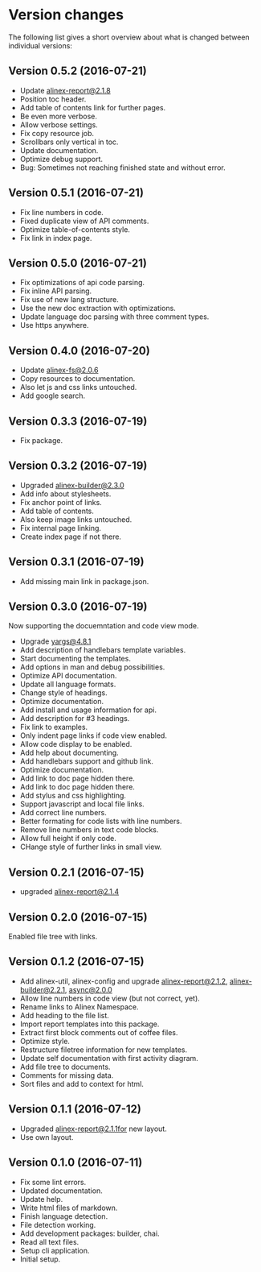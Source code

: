 Version changes
=================================================

The following list gives a short overview about what is changed between
individual versions:

Version 0.5.2 (2016-07-21)
-------------------------------------------------
- Update alinex-report@2.1.8
- Position toc header.
- Add table of contents link for further pages.
- Be even more verbose.
- Allow verbose settings.
- Fix copy resource job.
- Scrollbars only vertical in toc.
- Update documentation.
- Optimize debug support.
- Bug: Sometimes not reaching finished state and without error.

Version 0.5.1 (2016-07-21)
-------------------------------------------------
- Fix line numbers in code.
- Fixed duplicate view of API comments.
- Optimize table-of-contents style.
- Fix link in index page.

Version 0.5.0 (2016-07-21)
-------------------------------------------------
- Fix optimizations of api code parsing.
- Fix inline API parsing.
- Fix use of new lang structure.
- Use the new doc extraction with optimizations.
- Update language doc parsing with three comment types.
- Use https anywhere.

Version 0.4.0 (2016-07-20)
-------------------------------------------------
- Update alinex-fs@2.0.6
- Copy resources to documentation.
- Also let js and css links untouched.
- Add google search.

Version 0.3.3 (2016-07-19)
-------------------------------------------------
- Fix package.

Version 0.3.2 (2016-07-19)
-------------------------------------------------
- Upgraded alinex-builder@2.3.0
- Add info about stylesheets.
- Fix anchor point of links.
- Add table of contents.
- Also keep image links untouched.
- Fix internal page linking.
- Create index page if not there.

Version 0.3.1 (2016-07-19)
-------------------------------------------------
- Add missing main link in package.json.

Version 0.3.0 (2016-07-19)
-------------------------------------------------
Now supporting the docuemntation and code view mode.

- Upgrade yargs@4.8.1
- Add description of handlebars template variables.
- Start documenting the templates.
- Add options in man and debug possibilities.
- Optimize API documentation.
- Update all language formats.
- Change style of headings.
- Optimize documentation.
- Add install and usage information for api.
- Add description for #3 headings.
- Fix link to examples.
- Only indent page links if code view enabled.
- Allow code display to be enabled.
- Add help about documenting.
- Add handlebars support and github link.
- Optimize documentation.
- Add link to doc page hidden there.
- Add link to doc page hidden there.
- Add stylus and css highlighting.
- Support javascript and local file links.
- Add correct line numbers.
- Better formating for code lists with line numbers.
- Remove line numbers in text code blocks.
- Allow full height if only code.
- CHange style of further links in small view.

Version 0.2.1 (2016-07-15)
-------------------------------------------------
- upgraded alinex-report@2.1.4

Version 0.2.0 (2016-07-15)
-------------------------------------------------
Enabled file tree with links.

Version 0.1.2 (2016-07-15)
-------------------------------------------------
- Add alinex-util, alinex-config and upgrade alinex-report@2.1.2, alinex-builder@2.2.1, async@2.0.0
- Allow line numbers in code view (but not correct, yet).
- Rename links to Alinex Namespace.
- Add heading to the file list.
- Import report templates into this package.
- Extract first block comments out of coffee files.
- Optimize style.
- Restructure filetree information for new templates.
- Update self documentation with first activity diagram.
- Add file tree to documents.
- Comments for missing data.
- Sort files and add to context for html.

Version 0.1.1 (2016-07-12)
-------------------------------------------------
- Upgraded alinex-report@2.1.1for new layout.
- Use own layout.

Version 0.1.0 (2016-07-11)
-------------------------------------------------
- Fix some lint errors.
- Updated documentation.
- Update help.
- Write html files of markdown.
- Finish language detection.
- File detection working.
- Add development packages: builder, chai.
- Read all text files.
- Setup cli application.
- Initial setup.
